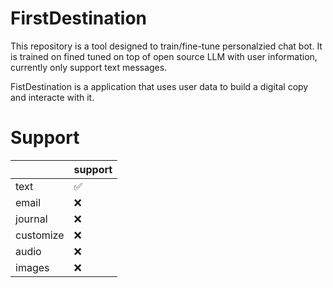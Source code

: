 # FirstDestination

This repository is a tool designed to train/fine-tune personalzied chat bot. It is trained on fined tuned on top of open source LLM with user information, currently only support text messages. 

FistDestination is a application that uses user data to build a digital copy and interacte with it. 

# Support
|          | support    | 
|----------|:-----------| 
| text     | ✅         |
| email    | ❌         |
| journal  | ❌         |
| customize| ❌         |
| audio    | ❌         |
| images   | ❌         |

